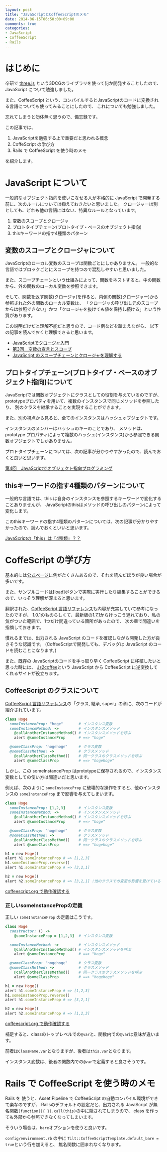 ```yaml
---
layout: post
title: "JavaScriptとCoffeeScriptのメモ"
date: 2014-06-15T06:50:00+09:00
comments: true
categories: 
- JavaScript
- CoffeeScript
- Rails
---
```


# はじめに

卒研で [three.js](http://threejs.org/) という3DCGのライブラリを使って何か開発することしたので、JavaScript について勉強しました。

また、CoffeeScript という、コンパイルするとJavaScriptのコードに変換される言語についても使ってみることにしたので、
これについても勉強しました。

忘れてしまうと勿体無く思うので、備忘録です。

この記事では、

1. JavaScriptを勉強する上で重要だと思われる概念
2. CoffeScript の学び方
3. Rails で CoffeeScript を使う時のメモ

を紹介します。

<!--more-->


# JavaScript について

一般的なオブジェクト指向を使いこなせる人が本格的に JavaScript で開発する前に、次のルールについては抑えておきたいと思いました。
クロージャーは別としても、どれも他の言語にはない、特異なルールとなっています。

1. 変数のスコープとクロージャ
2. プロトタイプチェーン(プロトタイプ・ベースのオブジェクト指向)
3. thisキーワードの指す4種類のパターン


## 変数のスコープとクロージャについて

JavaScriptのローカル変数のスコープは関数ごとにしかありません。
一般的な言語ではブロックごとにスコープを持つので混乱しやすいと思いました。

また、スコープチェーンという仕組みによって、関数をネストすると、中の関数から、外の関数のローカル変数を参照できます。

そして、関数を返す関数(クロージャ)を作ると、内側の関数(クロージャー)から参照された外の関数のローカル変数は、
「クロージャの呼び出し元のスコープからは参照できない」かつ「クロージャを抜けても値を保持し続ける」という性質があります。

この説明だけだと理解不能だと思うので、コード例などを踏まえながら、
以下の記事を読んでおくと理解できると思います。

* [JavaScriptでクロージャ入門](http://qiita.com/takeharu/items/4975031faf6f7baf077a)
* [第3回　変数の宣言とスコープ](http://www.atmarkit.co.jp/ait/articles/0708/21/news116.html)
* [JavaScript のスコープチェーンとクロージャを理解する](http://tacamy.hatenablog.com/entry/2012/12/31/005951)


## プロトタイプチェーン(プロトタイプ・ベースのオブジェクト指向)について

JavaScriptでは関数オブジェクトにクラスとしての役割を与えているのですが、
prototypeプロパティを用いて、複数のインスタンスで同じメソッドを参照したり、
別のクラスを継承することを実現することができます。

また、別の視点から見ると、全てのインスタンスはハッシュオブジェクトです。

インスタンスのメンバーはハッシュのキーのことであり、
メソッドは、prototype プロパティによって複数のハッシュ(インスタンス)から参照できる関数オブジェクトでしかありません。

プロトタイプチェーンについては、次の記事が分かりやすかったので、読んでおくと良いと思います。

[第4回　JavaScriptでオブジェクト指向プログラミング](http://www.atmarkit.co.jp/ait/articles/0709/25/news148.html)


## thisキーワードの指す4種類のパターンについて

一般的な言語では、this は自身のインスタンスを参照するキーワードで変化することありませんが、
JavaScriptのthisはメソッドの呼び出しのパターンによって変化します。

このthisキーワードの指す4種類のパターンについては、次の記事が分かりやすかったので、読んでおくといいと思います。

[JavaScriptの「this」は「4種類」？？](http://qiita.com/takeharu/items/9935ce476a17d6258e27)


# CoffeScript の学び方

基本的には[公式ページ](http://coffeescript.org/)に例がたくさんあるので、それを読んだほうが良い場合が多いです。

また、サンプルコードは[load]ボタンで実際に実行したり編集することができるので、いっそう理解が深まると思います。

翻訳された、[CoffeeScript 言語リファレンス](http://memo.sappari.org/coffeescript/coffeescript-langref)も内容が充実していて参考になったのですが、
1.0.1のものらしくて、最新版の1.7.1からけっこう遅れており、私の気がついた範囲で、1つだけ間違っている箇所があったので、
次の章で間違いを指摘しておきます。

慣れるまでは、出力される JavaScript のコードを確認しながら開発した方が良さそうな認識です。
(CoffeeScriptで開発しても、デバッグは JavaScript のコードを読むことになります。)

また、既存の JavaScriptのコードを手っ取り早く CoffeeScript に移植したいと思った時には、
[Js2coffee](http://js2coffee.org/)という JavaScript から CoffeeScript に逆変換してくれるサイトが役立ちます。

## CoffeeScript のクラスについて

[CoffeeScript 言語リファレンス](http://memo.sappari.org/coffeescript/coffeescript-langref)の「クラス, 継承, super」の章に、次のコードが紹介されています。


```ruby 間違ったインスタンス変数の定義
class Hoge
  someInstanceProp: "hoge"       # インスタンス変数
  someInstanceMethod: ->         # インスタンスメソッド
    @callAnotherInstanceMethod() # インスタンスメソッドを呼ぶ
    alert @someInstanceProp      # ==> "hoge"

  @someClassProp: "hogehoge"     # クラス変数
  @someClassMethod: ->           # クラスメソッド
    @callAnotherClassMethod()    # 同一クラスのクラスメソッドを呼ぶ
    alert @someClassProp         # ==> "hogehoge"
```

しかし、この someInstanceProp はprototypeに保存されるので、インスタンス変数としての使い方は間違いだと思います。

例えば、次のように `someInstanceProp` に破壊的な操作をすると、他のインスタンスの `someInstanceProp` まで影響を与えてしまいます。

```ruby 他のクラスのsomeInstancePropまで影響がでる
class Hoge
  someInstanceProp: [1,2,3]      # インスタンス変数
  someInstanceMethod: ->         # インスタンスメソッド
    @callAnotherInstanceMethod() # インスタンスメソッドを呼ぶ
    alert @someInstanceProp      # ==> "hoge"

  @someClassProp: "hogehoge"     # クラス変数
  @someClassMethod: ->           # クラスメソッド
    @callAnotherClassMethod()    # 同一クラスのクラスメソッドを呼ぶ
    alert @someClassProp         # ==> "hogehoge"

h1 = new Hoge()
alert h1.someInstanceProp # => [1,2,3]
h1.someInstanceProp.reverse()
alert h1.someInstanceProp # => [3,2,1]

h2 = new Hoge()
alert h2.someInstanceProp # => [3,2,1] !他のクラスでの変更の影響を受けている
```

[coffeescript.org で動作確認する](http://coffeescript.org/#try:class%20Hoge%0A%20%20someInstanceProp%3A%20%5B1%2C2%2C3%5D%20%20%20%20%20%20%23%20%E3%82%A4%E3%83%B3%E3%82%B9%E3%82%BF%E3%83%B3%E3%82%B9%E5%A4%89%E6%95%B0%0A%20%20someInstanceMethod%3A%20-%3E%20%20%20%20%20%20%20%20%20%23%20%E3%82%A4%E3%83%B3%E3%82%B9%E3%82%BF%E3%83%B3%E3%82%B9%E3%83%A1%E3%82%BD%E3%83%83%E3%83%89%0A%20%20%20%20%40callAnotherInstanceMethod()%20%23%20%E3%82%A4%E3%83%B3%E3%82%B9%E3%82%BF%E3%83%B3%E3%82%B9%E3%83%A1%E3%82%BD%E3%83%83%E3%83%89%E3%82%92%E5%91%BC%E3%81%B6%0A%20%20%20%20alert%20%40someInstanceProp%20%20%20%20%20%20%23%20%3D%3D%3E%20%22hoge%22%0A%0A%20%20%40someClassProp%3A%20%22hogehoge%22%20%20%20%20%20%23%20%E3%82%AF%E3%83%A9%E3%82%B9%E5%A4%89%E6%95%B0%0A%20%20%40someClassMethod%3A%20-%3E%20%20%20%20%20%20%20%20%20%20%20%23%20%E3%82%AF%E3%83%A9%E3%82%B9%E3%83%A1%E3%82%BD%E3%83%83%E3%83%89%0A%20%20%20%20%40callAnotherClassMethod()%20%20%20%20%23%20%E5%90%8C%E4%B8%80%E3%82%AF%E3%83%A9%E3%82%B9%E3%81%AE%E3%82%AF%E3%83%A9%E3%82%B9%E3%83%A1%E3%82%BD%E3%83%83%E3%83%89%E3%82%92%E5%91%BC%E3%81%B6%0A%20%20%20%20alert%20%40someClassProp%20%20%20%20%20%20%20%20%20%23%20%3D%3D%3E%20%22hogehoge%22%0A%0Ah1%20%3D%20new%20Hoge()%0Aalert%20h1.someInstanceProp%20%23%20%3D%3E%20%5B1%2C2%2C3%5D%0Ah1.someInstanceProp.reverse()%0Aalert%20h1.someInstanceProp%20%23%20%3D%3E%20%5B3%2C2%2C1%5D%0A%0Ah2%20%3D%20new%20Hoge()%0Aalert%20h2.someInstanceProp%20%23%20%3D%3E%20%5B1%2C2%2C3%5D)

### 正しいsomeInstancePropの定義

正しい `someInstanceProp` の定義はこうです。

```ruby 正しいインスタンス変数の定義
class Hoge
  constructor: () ->
    @someInstanceProp = [1,2,3]  # インスタンス変数

  someInstanceMethod: ->         # インスタンスメソッド
    @callAnotherInstanceMethod() # インスタンスメソッドを呼ぶ
    alert @someInstanceProp      # ==> "hoge"

  @someClassProp: "hogehoge"     # クラス変数
  @someClassMethod: ->           # クラスメソッド
    @callAnotherClassMethod()    # 同一クラスのクラスメソッドを呼ぶ
    alert @someClassProp         # ==> "hogehoge"

h1 = new Hoge()
alert h1.someInstanceProp # => [1,2,3]
h1.someInstanceProp.reverse()
alert h1.someInstanceProp # => [3,2,1]

h2 = new Hoge()
alert h2.someInstanceProp # => [1,2,3]
```

[coffeescript.org で動作確認する](http://coffeescript.org/#try:class%20Hoge%0A%20%20constructor%3A%20()%20-%3E%0A%20%20%20%20%40someInstanceProp%20%3D%20%5B1%2C2%2C3%5D%20%20%23%20%E3%82%A4%E3%83%B3%E3%82%B9%E3%82%BF%E3%83%B3%E3%82%B9%E5%A4%89%E6%95%B0%0A%0A%20%20someInstanceMethod%3A%20-%3E%20%20%20%20%20%20%20%20%20%23%20%E3%82%A4%E3%83%B3%E3%82%B9%E3%82%BF%E3%83%B3%E3%82%B9%E3%83%A1%E3%82%BD%E3%83%83%E3%83%89%0A%20%20%20%20%40callAnotherInstanceMethod()%20%23%20%E3%82%A4%E3%83%B3%E3%82%B9%E3%82%BF%E3%83%B3%E3%82%B9%E3%83%A1%E3%82%BD%E3%83%83%E3%83%89%E3%82%92%E5%91%BC%E3%81%B6%0A%20%20%20%20alert%20%40someInstanceProp%20%20%20%20%20%20%23%20%3D%3D%3E%20%22hoge%22%0A%0A%20%20%40someClassProp%3A%20%22hogehoge%22%20%20%20%20%20%23%20%E3%82%AF%E3%83%A9%E3%82%B9%E5%A4%89%E6%95%B0%0A%20%20%40someClassMethod%3A%20-%3E%20%20%20%20%20%20%20%20%20%20%20%23%20%E3%82%AF%E3%83%A9%E3%82%B9%E3%83%A1%E3%82%BD%E3%83%83%E3%83%89%0A%20%20%20%20%40callAnotherClassMethod()%20%20%20%20%23%20%E5%90%8C%E4%B8%80%E3%82%AF%E3%83%A9%E3%82%B9%E3%81%AE%E3%82%AF%E3%83%A9%E3%82%B9%E3%83%A1%E3%82%BD%E3%83%83%E3%83%89%E3%82%92%E5%91%BC%E3%81%B6%0A%20%20%20%20alert%20%40someClassProp%20%20%20%20%20%20%20%20%20%23%20%3D%3D%3E%20%22hogehoge%22%0A%0Ah1%20%3D%20new%20Hoge()%0Aalert%20h1.someInstanceProp%20%23%20%3D%3E%20%5B1%2C2%2C3%5D%0Ah1.someInstanceProp.reverse()%0Aalert%20h1.someInstanceProp%20%23%20%3D%3E%20%5B3%2C2%2C1%5D%0A%0Ah2%20%3D%20new%20Hoge()%0Aalert%20h2.someInstanceProp%20%23%20%3D%3E%20%5B3%2C2%2C1%5D)

補足すると、classのトップレベルでの`@var`と、関数内での`@var`は意味が違います。

前者は`ClassName.var`となりますが、後者は`this.var`となります。

インスタンス変数は、後者の関数内での`@var`で定義すると良さそうです。


#  Rails で CoffeeScript を使う時のメモ

Rails を 使うと、Asset Pipeline で CoffeeScript の自動コンパイル環境ができて楽なのですが、
Railsのデフォルトの設定だと、出力される JavaScript が無名関数`(function(){ }).call(this)`の中に隠されてしまうので、
class を作っても外部から参照できなくなってしまいます。

そういう場合は、`bare`オプションを使うと良いです。

`config/environment.rb` の中に `Tilt::CoffeeScriptTemplate.default_bare = true`という行を加えると、
無名関数に囲まれなくなります。

